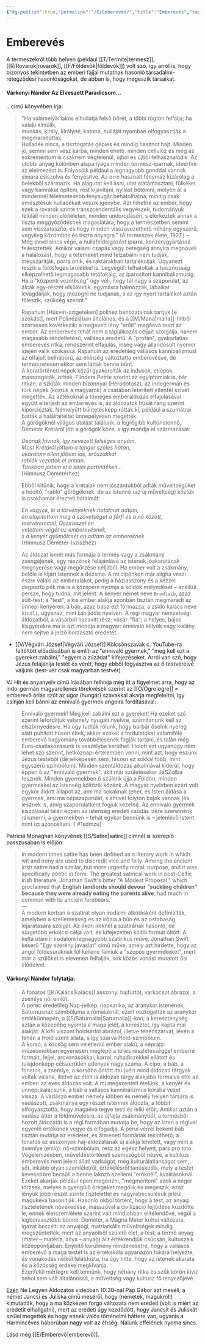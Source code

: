 ```yaml
---
{"dg-publish":true,"permalink":"/E/Emberevés/","title":"Emberevés","tags":["Englishtexttranslated"],"created":"2023-10-21T03:45","updated":"2024-02-02T02:24"}
---
```



# Emberevés

A termeszekről több helyen (például [[T/Termite\|termesz]], [[R/Rovarok\|rovarok]], [[F/Földevők\|földevők]]) volt szó, így arról is, hogy bizonyos tekintetben az emberi fajjal mutatnak hasonló társadalmi-rétegződési hasonlóságokat, de abban is, hogy megeszik társaikat.  

#### Várkonyi Nándor Az Elveszett Paradicsom...  

...című könyvében írja:  
> "Ha valamelyik lakos elhullatja felső bőrét, a többi rögtön felfalja; ha valaki kimúlik,  
> munkás, király, királyné, katona, hulláját nyomban elfogyasztják a megmaradottak.  
> Hulladék nincs, a tisztogatás gépies és mindig hasznot hajt. Minden jó, semmi sem vész kárba, minden ehető, minden cellulóz és még az exkrementum is csaknem végtelenül, újból és újból felhasználódik. Az utóbbi anyag különben alapanyaga minden termesz-iparnak, ideértve az élelmezést is. Folyosóik például a legnagyobb gonddal vannak simára csiszolva és fényesítve. Az erre használt fénymáz kizárólag a belekből származik. Ha alagutat kell ásni, utat alátámasztani, fülkéket vagy kamrákat építeni, rést kijavítani, nyílást betömni, melyen át a mindennél félelmetesebb fénysugár behatolhatna, mindig csak emésztésük hulladékait veszik igénybe. Azt hihetné az ember, hogy ezek a rovarok szinte transzcendentális vegyészek, tudományuk felüláll minden előítéleten, minden undorodáson, s elérkeztek annak a tiszta meggyőződésnek magaslatára, hogy a természetben semmi sem visszataszító, és hogy minden visszavezethető néhány egyszerű, vegyileg közömbös és tiszta anyagra." (A termeszek élete, 1927.) – Még evvel sincs vége, a hullafeldolgozást iparrá, konzervgyártássá fejlesztették. Amikor valami csapás vagy betegség annyira megnöveli a halálozást, hogy a tetemeket mind felzabálni nem tudják, megszárítják, porrá örlik, és raktárakban tartalékolják. Ugyanezt teszik a fölösleges ürülékkel is. Legvégül: felhatoltak a hasznosság elképzelhető legmagasabb tetőfokáig, az iparosított kannibalizmusig. Ha a "központi vezetőség" úgy véli, hogy túl nagy a szaporulat, az álcák egy-részét elkülönítik, egymásra halmozzák, lábaikat levagdalják, hogy mozogni ne tudjanak, s az így nyert tartalékot aztán föleszik, szükség szerint."
>
> Rapanuin \[Húsvét-szigeteken\] polinéz behozatalnak tartjuk \[e szokást\], mert Polinéziában általános, és a [[M/Mana\|mana]]-hitből szervesen következik: a megevett lény "erőit" magáévá teszi az ember. Az emberevés tehát nem a táplálkozás céljait szolgálja, hanem magasabb rendeltetésű, vallásos eredetű. A "profán", gyakorlatias emberevés ritka, rendszerint elfajulás, ínség vagy állandósult nyomor idején válik szokássá. Rapanuin az eredetileg vallásos kannibalizmust az elfajult belháború, az éhínség változtatta emberevéssé, de természetesen ekkor sem láttak benne bűnt.  
> A koratörténeti népek közül gyakorolták az indusok, etiópok, masszagéták, britek, Flinders Petrie szerint az egyiptomiak is, bár ritkán, a szkíták minden bizonnyal (Hérodotosz), az indogermán és türk népek (köztük a magyarok) a csatában leterített ellenfél szívét megették. Az aztékoknál a tömeges emberáldozás elfajulásával együtt elterjedt az emberevés is, az áldozatok húsát rang szerint kiporciózták. Némelyütt büntetésképp rótták ki, például a szumátrai batták a halálraítéltet ünnepélyesen megették.  
> A görögöknél világos utalást találunk, a legrégibb kultúristennő, Démétér Krétáról jött a görögök közé, s így mondja el származását:  
>
> *Deónak hívnak, így nevezett felséges anyám.  
> Most Krétáról jöttem a tenger széles hátán,  
> akaratom ellen jöttem ide, erőszakkal  
> rablók vezettek el onnan.  
> Titokban jöttem el a sötét partvidéken...*  
> (Himnusz Démétérhez)  
>
> Ebből kitűnik, hogy a krétaiak nem jószántukból adták műveltségüket a hódító, "rabló" görögöknek, de az istennő (az új műveltség) köztük is csakhamar érezteti hatalmát:  
>
> *Én vagyok, ki a törvényeknek hatalmat adtam,  
> én alapítottam meg a szövetséget a férfi és a nő között,  
> testvéremmel, Oszirisszel én  
> vetettem végét az emberevésnek,  
> s a kenyér gyümölcsét én adtam az embereknek.*  
> (Himnusz Démétér-Isziszhez)  
>
> Az áldozat ismét más formája a termés vagy a zsákmány zsengéjének, egy részének felajánlása az istenek jóakaratának megnyerése vagy megőrzése céljából. Ha ember volt a zsákmány, belőle is kijárt istennek a dézsma. A mi cipónkon már aligha veszi észre valaki az emberalakot, pedig a háziasszony és a kézzel dagasztó pék ma is a közepére nyomja a köldök mélyedését – anélkül persze, hogy tudná, mit jelent. A kenyér német neve `Brodlaib`, azaz sült-test; a "test", a kis ember alakja azonban tisztán megmaradt az ünnepi kenyéren: a báb, azaz baba ezt formázza; a zsidó kalács neve `kindli`, ugyanaz, mint `báb` jiddis nyelven. A régi magyar nemzetségi áldozatból, a vásárból hazavitt rész: vásár-"fia"; a helyes, bájos kisgyerekre ma is azt mondja a magyar: ennivaló kölyök vagy kislány, nem sejtve a jelző borzasztó eredetét.  
- [[V/Végvári József\|Végvári József]] Kölcsönszavak c. YouTube-ra feltöltött előadásában is említi az "ennivaló gyermek," "meg kell ezt a gyereket zabálni," "egyem a zúzádat" kifejezéseket. Arról van szó, hogy Jézus felajánlja testét és vérét, hogy ebből fogyasztva az ő testvéreivé váljunk (test-vér csak magyarban testvér).

VJ Hit és anyanyelv című írásában felhívja még itt a figyelmet arra, hogy az indo-germán magyarellenes törekvések szerint az [[O/Ogre\|ogre]] = emberevő óriás szót az ugor (hungár) szavakkal akarja megfeleltni, így csínján kell bánni az ennivaló gyermek angolra fordításával:  
> Ennivaló gyermek! Meg kell zabálni ezt a gyereket! Ha ezeket szó szerint lefordítjuk valamely nyugati nyelvre, számítanunk kell az elszörnyedésre. Ha úgy tudták rólunk, hogy barbár őseink nyereg alatt puhított húson éltek, akkor ezeket a fordulatokat valamiféle emberevő hagyomány továbbélésének fogják tartani, és talán még Euro-csatlakozásunk is veszélybe kerülhet. Holott ezt ugyanúgy nem lehet szó szerint, hétköznapi értelemben venni, mint azt, hogy eszünk Jézus testéből (de jelképesen sem, hiszen ez sokkal több, mint egyszerű szimbólum). Minden szentáldozás alkalmával kiderül, hogy éppen ő az "ennivaló gyermek", akit már születésekor JáSZolba tesznek. Minden gyermekben ő születik újjá a Földön, minden gyermekkel az istenség költözik közénk. A magyar nyelvben ezért volt egykor áldott állapot az, ami ma sokaknak teher, és Isten áldása a gyermek, ami ma népszaporulat, s amivel folyton bajok vannak (és lesznek is, amíg szaporulatként fogjuk kezelni). Az ennivaló gyermek kiszólással talán éppen az istenség eredeti csodás ízére szeretnénk ráismerni, a gyermekben – tehát egykor bennünk is – jelenlévő Istent mint ízt azonosítani.  { #1sdmzu}


Patricia Monaghan könyvének [[S/Satire\|satire]] címnél is szereplő passzusában is előjön:  
> In modern times satire has been defined as a literary work in which wit and irony are used to discredit vice and folly. Among the ancient Irish satire had a similar, but more urgently moral, purpose, and it was specifically poetic in form. The greatest satirical work in post-Celtic Irish literature, Jonathan Swift's bitter "A Modest Proposal," which proclaimed that **English landlords should devour "suckling children" because they were already eating the parents alive**, had much in common with its ancient forebears.  
> —  
> A modern korban a szatírát olyan irodalmi alkotásként definiálták, amelyben a szellemesség és az irónia a bűn és az ostobaság lejáratására szolgál. Az ókori íreknél a szatírának hasonló, de sürgetőbb erkölcsi célja volt, és kifejezetten költői formát öltött. A kelta utáni ír irodalom legnagyobb szatirikus műve, Jonathan Swift keserű "Egy szerény javaslat" című műve, amely azt hirdette, hogy az angol földesuraknak fel kellene falniuk a "szopós gyermekeket", mert már a szülőket is elevenen felfalják, sok közös vonást mutatott ősi elődeivel.  

#### Várkonyi Nándor folytatja:

> A fonatos [[K/Kalács\|kalács]] asszonyi hajfürtöt, varkocsot ábrázol, a zsemlye női emlőt.  
> A perec eredetileg Nap-jelkép, napkarika, az aranykor istenének, Saturnusnak szimbóluma a rómaiaknál, ezért osztogatták az aranykor emlékünnepén, a [[S/Saturnalia\|Saturnalia]]-kon; a kereszténység aztán a közepébe nyomta a maga jelét, a keresztet, így kapta mai alakját. A kifli viszont holdsarlót ábrázol, illetve tehénszarvat, lévén a tehén a Hold szent állata, s így szarva Hold-szimbólum.  
> A korsó, a köcsög sem véletlenül ember alakú, a néprajzi múzeumokban egyenesen meglepő a teljes részletességgel emberré formált, fejjel, arcvonásokkal, karral, ruhadíszekkel ellátott és tulajdonképp célszerűtlen edények nagy száma. A cipó, a báb, a fonatos, a zsemlye, a korsóba öntött ital (vér) mind áldozati tárgyak voltak valaha, illetve az ételt is áldozati tárgy alakjába formálva ette az ember: az evés áldozás volt. A mi megszentelt ételünk, a kenyér és ünnepi kalácsunk, a báb a vallásos kannibalizmus korába vezet vissza. A vadászó ember némely időben és némely helyen társára is vadászott, zsákmánya egy részét istennek áldozta, a többit elfogyasztotta, hogy magáévá tegye testi és lelki erőit. Amikor aztán a vadász áttér a földművelésre, az újfajta zsákmányból, a termésből hozott áldozatát is a régi formában mutatja be, hogy az isten a régivel egyenlő értékűnek vegye és elfogadja. A perui vérrel bekent báb tisztán mutatja az eredetet, és átmeneti formának tekinthető; a fonatos az asszonyok haj-áldozatának új alakja lehetett, vagy mint a zsemlye (emlő): nő-szimbólum, rész az egész helyett, pars pro toto.  
> Végelemzésben, műveldéstörténeti szemszögből nézve, a kultikus emberevés nem jelent állati vadságot, még kulturálatlanságot sem, sőt, inkább olyan szemléletről, értékelésről tanúskodik, mely a testet kevesebbre becsüli a benne lakozó szellemi "erőknél", kvalitásoknál. Ezeket akarják például épen megőrizni, "megmenteni" azok a néger törzsek, melyek a gyengülő öregeket megölik és megeszik, azaz lényük jobb részét szinte tisztelettel és nagyrabecsülésük jeléül magukévá hasonítják. Hasonló okból történt, hogy a test, az anyag tiszteletének növekedése, másszóval a civilizáció fejlődése küzdötte le, ennek életszemlélete szerint vált mindjobban elítélendővé, végül a legborzasztóbb bűnné. Démétér, a Magna Mater krétai változata, igazat beszélt: az anyajogi, matriarkális műveltségek mindig megszüntették, mert az anyaölből születő élet, a test, a termő anyag (mater – matéria, anya – anyag) állt értékrendjük csúcsán, kultuszaik középpontjában. Enyhítő körülmény mindenesetre, hogy a vallásos emberevő a maga testét is az értékskála ugyanazon fokára helyezte, és vonakodás nélkül feláldozta, ha úgy hitte, hogy az istenek akarata és a közösség érdeke megkívánja.  
> Ezenfelül mérlegre kell tennünk, hogy néhány ritka és szűk körön kívül sehol sem vált általánossá, a műveltség vagy kultusz fő tényezőjévé.  

[Ezen](https://youtu.be/A8x7ECr5vbg) Ne Legyen Áldozatos videóban 10:30-nál Pap Gábor azt meséli, a német Jancsi és Juliska című meséről, hogy (németek, magukról!) kimutatták, hogy a ma közkézen forgó változata nem eredeti (volt is miért az eredetit elhallgatni), mert az eredeti úgy kezdődött, hogy Jancsit és Juliskát szülei megették és hogy ennek valós történelmi háttere van, ugyanis a Harmincéves háborúban nagy volt az éhség. Nálunk effélének nyoma sincs.  

Lásd még [[E/Emberevő\|emberevő]].  